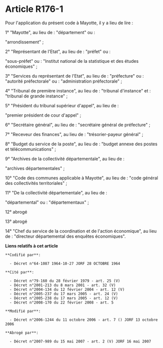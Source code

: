 # Article R176-1

Pour l'application du présent code à Mayotte, il y a lieu de lire :

1° "Mayotte", au lieu de : "département" ou :

"arrondissement" ;

2° "Représentant de l'Etat", au lieu de : "préfet" ou :

"sous-préfet" ou : "Institut national de la statistique et des études économiques" ;

3° "Services du représentant de l'Etat", au lieu de : "préfecture" ou : "autorité préfectorale" ou : "administration
préfectorale" ;

4° "Tribunal de première instance", au lieu de : "tribunal d'instance" et : "tribunal de grande instance" ;

5° "Président du tribunal supérieur d'appel", au lieu de :

"premier président de cour d'appel" ;

6° "Secrétaire général", au lieu de : "secrétaire général de préfecture" ;

7° "Receveur des finances", au lieu de : "trésorier-payeur général" ;

8° "Budget du service de la poste", au lieu de : "budget annexe des postes et télécommunications" ;

9° "Archives de la collectivité départementale", au lieu de :

"archives départementales" ;

10° "Code des communes applicable à Mayotte", au lieu de : "code général des collectivités territoriales" ;

11° "De la collectivité départementale", au lieu de :

"départemental" ou : "départementaux" ;

12° abrogé

13° abrogé

14° "Chef du service de la coordination et de l'action économique", au lieu de : "directeur départemental des enquêtes
économiques".

**Liens relatifs à cet article**

	**Codifié par**:

	  - Décret n°64-1087 1964-10-27 JORF 28 OCTOBRE 1964

	**Cité par**:

	  - Décret n°79-160 du 28 février 1979 - art. 25 (V)
	  - Décret n°2001-213 du 8 mars 2001 - art. 32 (V)
	  - Décret n°2004-134 du 12 février 2004 - art. 12 (V)
	  - Décret n°2005-237 du 17 mars 2005 - art. 24 (V)
	  - Décret n°2005-238 du 17 mars 2005 - art. 12 (V)
	  - Décret n°2008-170 du 22 février 2008 - art. 5

	**Modifié par**:

	  - Décret n°2006-1244 du 11 octobre 2006 - art. 7 () JORF 13 octobre 2006

	**Abrogé par**:

	  - Décret n°2007-989 du 15 mai 2007 - art. 2 (V) JORF 16 mai 2007
